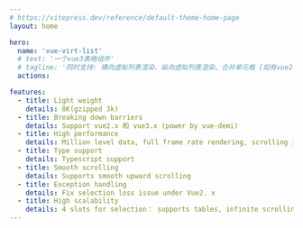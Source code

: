 ```yaml
---
# https://vitepress.dev/reference/default-theme-home-page
layout: home

hero:
  name: 'vue-virt-list'
  # text: '一个vue3表格组件'
  # tagline: '同时支持: 横向虚拟列表渲染、纵向虚拟列表渲染、合并单元格 [如有vue2.x需求，请找@hao.li]'
  actions:

features:
  - title: Light weight
    details: 8K(gzipped 3k)
  - title: Breaking down barriers
    details: Support vue2.x 和 vue3.x (power by vue-demi)
  - title: High performance
    details: Million level data, full frame rate rendering, scrolling increment calculation of O (1) complexity
  - title: Type support
    details: Typescript support
  - title: Smooth scrolling
    details: Supports smooth upward scrolling
  - title: Exception handling
    details: Fix selection loss issue under Vue2. x
  - title: High scalability
    details: 4 slots for selection： supports tables, infinite scrolling, chat rooms, merging cells, etc
---
```

